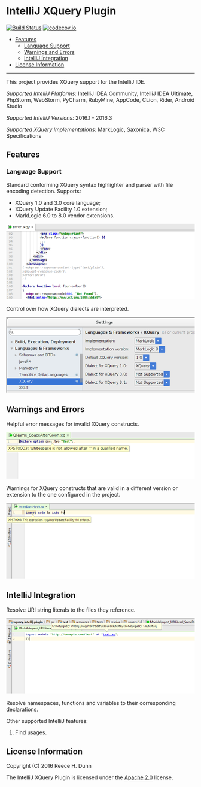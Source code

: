 # IntelliJ XQuery Plugin

[![Build Status](https://travis-ci.org/rhdunn/xquery-intellij-plugin.svg)](https://travis-ci.org/rhdunn/xquery-intellij-plugin)
[![codecov.io](https://codecov.io/github/rhdunn/xquery-intellij-plugin/coverage.svg)](https://codecov.io/github/rhdunn/xquery-intellij-plugin)

- [Features](#features)
  - [Language Support](#language-support)
  - [Warnings and Errors](#warnings-and-errors)
  - [IntelliJ Integration](#intellij-integration)
- [License Information](#license-information)

----------

This project provides XQuery support for the IntelliJ IDE.

_Supported IntelliJ Platforms:_ IntelliJ IDEA Community, IntelliJ IDEA Ultimate,
PhpStorm, WebStorm, PyCharm, RubyMine, AppCode, CLion, Rider, Android Studio

_Supported IntelliJ Versions:_ 2016.1 - 2016.3

_Supported XQuery Implementations:_ MarkLogic, Saxonica, W3C Specifications

## Features

### Language Support

Standard conforming XQuery syntax highlighter and parser with file encoding
detection. Supports:

*  XQuery 1.0 and 3.0 core language;
*  XQuery Update Facility 1.0 extension;
*  MarkLogic 6.0 to 8.0 vendor extensions.

![Syntax Highlighting](images/syntax-highlighting.png)

Control over how XQuery dialects are interpreted.

![XQuery Settings](images/xquery-settings.png)

## Warnings and Errors

Helpful error messages for invalid XQuery constructs.

![Error Messages](images/error-messages.png)

Warnings for XQuery constructs that are valid in a different version or extension
to the one configured in the project.

![Require Different Version](images/require-different-version.png)

## IntelliJ Integration

Resolve URI string literals to the files they reference.

![Resolve URI Literals](images/resolve-uriliteral.png)

Resolve namespaces, functions and variables to their corresponding declarations.

Other supported IntelliJ features:

1.  Find usages.

## License Information

Copyright (C) 2016 Reece H. Dunn

The IntelliJ XQuery Plugin is licensed under the [Apache 2.0](LICENSE)
license.
